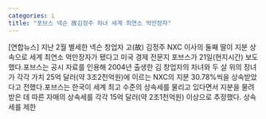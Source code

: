 ```yaml
---
categories: i
title: "포브스 넥슨 故김정주 차녀 세계 최연소 억만장자"
---
```

[연합뉴스] 지난 2월 별세한 넥슨 창업자 고(故) 김정주 NXC 이사의 둘째 딸이 지분 상속으로 세계 최연소 억만장자가 됐다고 미국 경제 전문지 포브스가 21일(현지시간) 보도했다.포브스는 공시 자료를 인용해 2004년 출생한 김 창업자의 차녀와 두 살 위의 장녀가 각각 가치 25억 달러(약 3조2천억원)에 이르는 NXC의 지분 30.78%씩을 상속받았다고 전했다.포브스는 한국이 세계 최고 수준의 상속세를 물리고 있다면서 지분을 물려받은 데 따른 자매의 상속세를 각각 15억 달러(약 2조1천억원) 이상으로 추정했다. 상속세를 제한